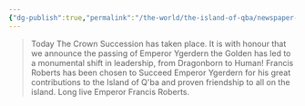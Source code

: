 ```yaml
---
{"dg-publish":true,"permalink":"/the-world/the-island-of-qba/newspaper-clippings/emperor-ygerdern-succeeds-his-crown-to-humanity/"}
---
```


>Today The Crown Succession has taken place. It is with honour that we announce the passing of Emperor Ygerdern the Golden has led to a monumental shift in leadership, from Dragonborn to Human! Francis Roberts has been chosen to Succeed Emperor Ygerdern for his great contributions to the Island of Q'ba and proven friendship to all on the island.
>Long live Emperor Francis Roberts.
